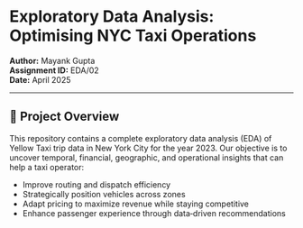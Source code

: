 # Exploratory Data Analysis: Optimising NYC Taxi Operations

**Author:** Mayank Gupta  
**Assignment ID:** EDA/02  
**Date:** April 2025

---

## 📖 Project Overview

This repository contains a complete exploratory data analysis (EDA) of Yellow Taxi trip data in New York City for the year 2023. Our objective is to uncover temporal, financial, geographic, and operational insights that can help a taxi operator:

- Improve routing and dispatch efficiency
- Strategically position vehicles across zones
- Adapt pricing to maximize revenue while staying competitive
- Enhance passenger experience through data‑driven recommendations


